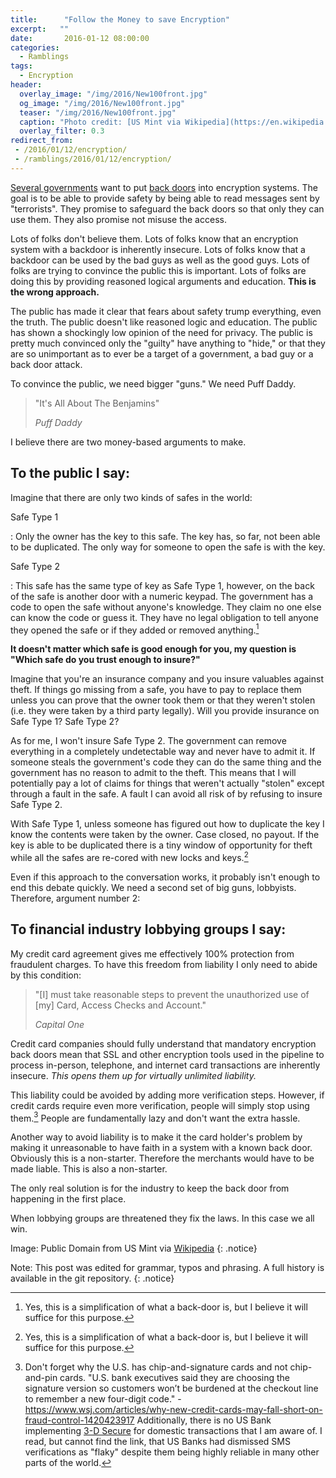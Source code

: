 ```yaml
---
title:      "Follow the Money to save Encryption"
excerpt:   ""
date:       2016-01-12 08:00:00
categories:
  - Ramblings
tags:
  - Encryption
header:
  overlay_image: "/img/2016/New100front.jpg"
  og_image: "/img/2016/New100front.jpg"
  teaser: "/img/2016/New100front.jpg"
  caption: "Photo credit: [US Mint via Wikipedia](https://en.wikipedia.org/wiki/United_States_dollar#/media/File:New100front.jpg)"
  overlay_filter: 0.3
redirect_from:
 - /2016/01/12/encryption/
 - /ramblings/2016/01/12/encryption/
---
```


[Several governments](https://www.wsj.com/articles/fbi-seeks-to-reframe-encryption-debate-1451417252) want to put [back doors](https://www.eff.org/deeplinks/2015/12/encryption-balance-2015-review) into encryption systems.  The goal is to be able to provide safety by being able to read messages sent by "terrorists".  They promise to safeguard the back doors so that only they can use them. They also promise not misuse the access.

Lots of folks don't believe them.  Lots of folks know that an encryption system with a backdoor is inherently insecure.  Lots of folks know that a backdoor can be used by the bad guys as well as the good guys.  Lots of folks are trying to convince the public this is important.  Lots of folks are doing this by providing reasoned logical arguments and education. **This is the wrong approach.**

The public has made it clear that fears about safety trump everything, even the truth. The public doesn't like reasoned logic and education. The public has shown a shockingly low opinion of the need for privacy. The public is pretty much convinced only the "guilty" have anything to "hide," or that they are so unimportant as to ever be a target of a government, a bad guy or a back door attack.

To convince the public, we need bigger "guns." We need Puff Daddy. 

> "It's All About The Benjamins"
>
> <cite>Puff Daddy</cite>

I believe there are two money-based arguments to make.

## To the public I say:

Imagine that there are only two kinds of safes in the world:

Safe Type 1

: Only the owner has the key to this safe.  The key has, so far, not been able to be duplicated.  The only way for someone to open the safe is with the key.

Safe Type 2

: This safe has the same type of key as Safe Type 1, however, on the back of the safe is another door with a numeric keypad.  The government has a code to open the safe without anyone's knowledge.  They claim no one else can know the code or guess it.  They have no legal obligation to tell anyone they opened the safe or if they added or removed anything.[^1]

**It doesn't matter which safe is good enough for you, my question is "Which safe do you trust enough to insure?"**

Imagine that you're an insurance company and you insure valuables against theft.  If things go missing from a safe, you have to pay to replace them unless you can prove that the owner took them or that they weren't stolen (i.e. they were taken by a third party legally).  Will you provide insurance on Safe Type 1?  Safe Type 2?

As for me, I won't insure Safe Type 2.  The government can remove everything in a completely undetectable way and never have to admit it.  If someone steals the government's code they can do the same thing and the government has no reason to admit to the theft.  This means that I will potentially pay a lot of claims for things that weren't actually "stolen" except through a fault in the safe.  A fault I can avoid all risk of by refusing to insure Safe Type 2.

With Safe Type 1, unless someone has figured out how to duplicate the key I know the contents were taken by the owner.  Case closed, no payout.  If the key is able to be duplicated there is a tiny window of opportunity for theft while all the safes are re-cored with new locks and keys.[^1]

Even if this approach to the conversation works, it probably isn't enough to end this debate quickly.  We need a second set of big guns, lobbyists.  Therefore, argument number 2:

## To financial industry lobbying groups I say:

My credit card agreement gives me effectively 100% protection from fraudulent charges. To have this freedom from liability I only need to abide by this condition:

> "[I] must take reasonable steps to prevent the unauthorized use of [my] Card, Access Checks and Account."
>
> <cite>Capital One</cite>

Credit card companies should fully understand that mandatory encryption back doors mean that SSL and other encryption tools used in the pipeline to process in-person, telephone, and internet card transactions are inherently insecure. *This opens them up for virtually unlimited liability.*

This liability could be avoided by adding more verification steps. However, if credit cards require even more verification, people will simply stop using them.[^2] People are fundamentally lazy and don't want the extra hassle.

Another way to avoid liability is to make it the card holder's problem by making it unreasonable to have faith in a system with a known back door. Obviously this is a non-starter. Therefore the merchants would have to be made liable. This is also a non-starter.

The only real solution is for the industry to keep the back door from happening in the first place.

When lobbying groups are threatened they fix the laws. In this case we all win. 

[^1]: Yes, this is a simplification of what a back-door is, but I believe it will suffice for this purpose.

[^2]: Don't forget why the U.S. has chip-and-signature cards and not chip-and-pin cards. "U.S. bank executives said they are choosing the signature version so customers won’t be burdened at the checkout line to remember a new four-digit code." - https://www.wsj.com/articles/why-new-credit-cards-may-fall-short-on-fraud-control-1420423917  Additionally, there is no US Bank implementing [3-D Secure](https://en.wikipedia.org/wiki/3-D_Secure) for domestic transactions that I am aware of.  I read, but cannot find the link, that US Banks had dismissed SMS verifications as "flaky" despite them being highly reliable in many other parts of the world.

Image: Public Domain from US Mint via [Wikipedia](https://en.wikipedia.org/wiki/United_States_dollar#/media/File:New100front.jpg)
{: .notice}

Note: This post was edited for grammar, typos and phrasing.  A full history is available in the git repository.
{: .notice}
